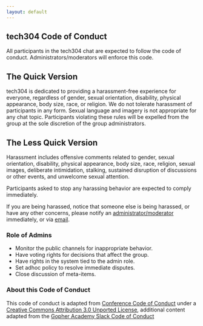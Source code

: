 ```yaml
---
layout: default
---
```

<section>
  <h2>tech304 Code of Conduct</h2>
  <p>All participants in the tech304 chat are expected to follow the code of conduct. Administrators/moderators will enforce this code.</p>
  <h2>The Quick Version</h2>
  <p>tech304 is dedicated to providing a harassment-free experience for everyone, regardless of gender, sexual orientation, disability, physical appearance, body size, race, or religion. We do not tolerate harassment of participants in any form. Sexual language and imagery is not appropriate for any chat topic. Participants violating these rules will be expelled from the group at the sole discretion of the group administrators.</p>
  <h2>The Less Quick Version</h2>
  <p>Harassment includes offensive comments related to gender, sexual orientation, disability, physical appearance, body size, race, religion, sexual images, deliberate intimidation, stalking, sustained disruption of discussions or other events, and unwelcome sexual attention.</p>
  <p>Participants asked to stop any harassing behavior are expected to comply immediately.</p>
  <p>If you are being harassed, notice that someone else is being harassed, or have any other concerns, please notify an <a href="/moderators/">administrator/moderator</a> immediately, or via <a href="mailto:tech304@intarwebs.com">email</a>.</p>
  <h3>Role of Admins</h3>
  <ul>
    <li>Monitor the public channels for inappropriate behavior.</li>
    <li>Have voting rights for decisions that affect the group.</li>
    <li>Have rights in the system tied to the admin role.</li>
    <li>Set adhoc policy to resolve immediate disputes.</li>
    <li>Close discussion of meta-items.</li>
  </ul>
  <h3>About this Code of Conduct</h3>
  <p>This code of conduct is adapted from <a href="http://confcodeofconduct.com">Conference Code of Conduct</a> under a <a href="http://creativecommons.org/licenses/by/3.0/deed.en_US">Creative Commons Attribution 3.0 Unported License</a>, additional content adapted from the <a href="https://docs.google.com/document/d/1YO_xIZPhD1OsquKdCuAq-fFECs8b37wfhVRfnx3DjzM/edit">Gopher Academy Slack Code of Conduct</a></p>
</section>
